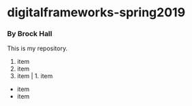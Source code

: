 # digitalframeworks-spring2019

### By Brock Hall

This is my repository. 

1. item
1. item
1. item
  | 1. item
  
* item 
* item
